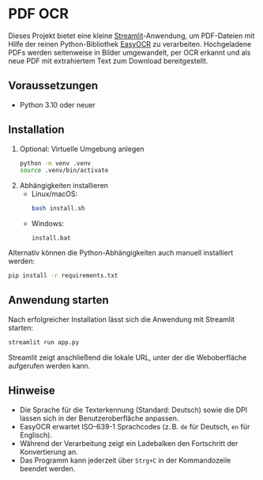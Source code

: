 # PDF OCR

Dieses Projekt bietet eine kleine [Streamlit](https://streamlit.io)-Anwendung, um PDF-Dateien mit Hilfe der reinen Python-Bibliothek [EasyOCR](https://github.com/JaidedAI/EasyOCR) zu verarbeiten. Hochgeladene PDFs werden seitenweise in Bilder umgewandelt, per OCR erkannt und als neue PDF mit extrahiertem Text zum Download bereitgestellt.

## Voraussetzungen

- Python 3.10 oder neuer


## Installation

1. Optional: Virtuelle Umgebung anlegen
   ```bash
   python -m venv .venv
   source .venv/bin/activate
   ```
2. Abhängigkeiten installieren
   - Linux/macOS:
     ```bash
     bash install.sh
     ```
   - Windows:
     ```
     install.bat
     ```

Alternativ können die Python-Abhängigkeiten auch manuell installiert werden:
```bash
pip install -r requirements.txt
```

## Anwendung starten

Nach erfolgreicher Installation lässt sich die Anwendung mit Streamlit starten:
```bash
streamlit run app.py
```
Streamlit zeigt anschließend die lokale URL, unter der die Weboberfläche aufgerufen werden kann.

## Hinweise

- Die Sprache für die Texterkennung (Standard: Deutsch) sowie die DPI lassen sich in der Benutzeroberfläche anpassen.
- EasyOCR erwartet ISO-639-1 Sprachcodes (z. B. `de` für Deutsch, `en` für Englisch).
- Während der Verarbeitung zeigt ein Ladebalken den Fortschritt der Konvertierung an.
- Das Programm kann jederzeit über `Strg+C` in der Kommandozeile beendet werden.
